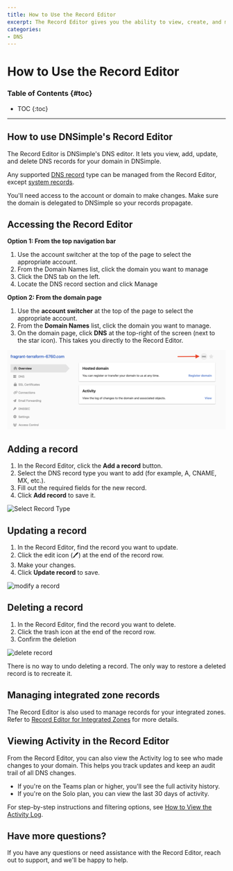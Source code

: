 ```yaml
---
title: How to Use the Record Editor
excerpt: The Record Editor gives you the ability to view, create, and manage the DNS records for a domain.
categories:
- DNS
---
```


# How to Use the Record Editor

### Table of Contents {#toc}

* TOC
{:toc}

---

## How to use DNSimple's Record Editor

The Record Editor is DNSimple's DNS editor. It lets you view, add, update, and delete DNS records for your domain in DNSimple.

Any supported [DNS record](/articles/supported-dns-records/) type can be managed from the Record Editor, except [system records](https://support.dnsimple.com/articles/system-records/).

You'll need access to the account or domain to make changes. Make sure the domain is delegated to DNSimple so your records propagate.

## Accessing the Record Editor
**Option 1: From the top navigation bar**
1. Use the account switcher at the top of the page to select the appropriate account.
1. From the Domain Names list, click the domain you want to manage
1. Click the DNS tab on the left.
1. Locate the DNS record section and click Manage 

**Option 2: From the domain page**
1. Use the **account switcher** at the top of the page to select the appropriate account.
1. From the **Domain Names** list, click the domain you want to manage.
1. On the domain page, click **DNS** at the top-right of the screen (next to the star icon). This takes you directly to the Record Editor.

![record editor DNS badge](content/files/dns-badge.png)

## Adding a record
1. In the Record Editor, click the **Add a record** button. 
1. Select the DNS record type you want to add (for example, A, CNAME, MX, etc.).
1. Fill out the required fields for the new record.
1. Click **Add record** to save it.
   
![Select Record Type](/files/rec-editor-new-record.png)

## Updating a record
1. In the Record Editor, find the record you want to update.
1. Click the edit icon (🖊️) at the end of the record row.
1. Make your changes.
1. Click **Update record** to save.

![modify a record](/files/modify-record.png)

## Deleting a record
1. In the Record Editor, find the record you want to delete.
1. Click the trash icon at the end of the record row.
1. Confirm the deletion

![delete record](/files/delete-record.png)

<warning>
There is no way to undo deleting a record. The only way to restore a deleted record is to 
recreate it.
</warning>

## Managing integrated zone records
The Record Editor is also used to manage records for your integrated zones. Refer to [Record Editor for Integrated Zones](/articles/record-editor-integrated-zones/)  for more details.

## Viewing Activity in the Record Editor
From the Record Editor, you can also view the Activity log to see who made changes to your domain. This helps you track updates and keep an audit trail of all DNS changes.

- If you're on the Teams plan or higher, you'll see the full activity history.
- If you're on the Solo plan, you can view the last 30 days of activity.

For step-by-step instructions and filtering options, see [How to View the Activity Log](https://support.dnsimple.com/articles/activity-tracking/).

## Have more questions?
If you have any questions or need assistance with the Record Editor, reach out to support, and we'll be happy to help.
